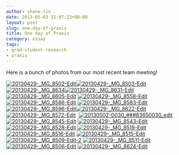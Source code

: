 ```yaml
---
author: shane-lin
date: 2013-05-03 15:07:23+00:00
layout: post
slug: one-day-of-praxis
title: One day of Praxis
category: essay
tags:
- grad-student-research
- praxis
---
```


Here is a bunch of photos from our most recent team meeting!

[![20130429-_MG_8502-Edit](http://static.scholarslab.org/wp-content/uploads/2013/05/20130429-_MG_8502-Edit-300x200.jpg)](http://static.scholarslab.org/wp-content/uploads/2013/05/20130429-_MG_8502-Edit.jpg)[![20130429-_MG_8503-Edit](http://static.scholarslab.org/wp-content/uploads/2013/05/20130429-_MG_8503-Edit-300x200.jpg)](http://static.scholarslab.org/wp-content/uploads/2013/05/20130429-_MG_8503-Edit.jpg)[![20130429-_MG_8634](http://static.scholarslab.org/wp-content/uploads/2013/05/20130429-_MG_8634-300x200.jpg)](http://static.scholarslab.org/wp-content/uploads/2013/05/20130429-_MG_8634.jpg)[![20130429-_MG_8631-Edit](http://static.scholarslab.org/wp-content/uploads/2013/05/20130429-_MG_8631-Edit-202x300.jpg)](http://static.scholarslab.org/wp-content/uploads/2013/05/20130429-_MG_8631-Edit.jpg)[![20130429-_MG_8605-Edit](http://static.scholarslab.org/wp-content/uploads/2013/05/20130429-_MG_8605-Edit-300x130.jpg)](http://static.scholarslab.org/wp-content/uploads/2013/05/20130429-_MG_8605-Edit.jpg) [![20130429-_MG_8558-Edit](http://static.scholarslab.org/wp-content/uploads/2013/05/20130429-_MG_8558-Edit-300x140.jpg)](http://static.scholarslab.org/wp-content/uploads/2013/05/20130429-_MG_8558-Edit.jpg) [![20130429-_MG_8586-Edit](http://static.scholarslab.org/wp-content/uploads/2013/05/20130429-_MG_8586-Edit-300x200.jpg)](http://static.scholarslab.org/wp-content/uploads/2013/05/20130429-_MG_8586-Edit.jpg) [![20130429-_MG_8583-Edit](http://static.scholarslab.org/wp-content/uploads/2013/05/20130429-_MG_8583-Edit-300x200.jpg)](http://static.scholarslab.org/wp-content/uploads/2013/05/20130429-_MG_8583-Edit.jpg) [![20130429-_MG_8596-Edit](http://static.scholarslab.org/wp-content/uploads/2013/05/20130429-_MG_8596-Edit-200x300.jpg)](http://static.scholarslab.org/wp-content/uploads/2013/05/20130429-_MG_8596-Edit.jpg)[![20130429-_MG_8622-Edit](http://static.scholarslab.org/wp-content/uploads/2013/05/20130429-_MG_8622-Edit-300x200.jpg)](http://static.scholarslab.org/wp-content/uploads/2013/05/20130429-_MG_8622-Edit.jpg) [![20130429-_MG_8572-Edit](http://static.scholarslab.org/wp-content/uploads/2013/05/20130429-_MG_8572-Edit-300x200.jpg)](http://static.scholarslab.org/wp-content/uploads/2013/05/20130429-_MG_8572-Edit.jpg)  [![20130502-0030_###83650030_edit](http://static.scholarslab.org/wp-content/uploads/2013/05/20130502-0030_83650030_edit-300x198.jpg)](http://static.scholarslab.org/wp-content/uploads/2013/05/20130502-0030_83650030_edit.jpg) [![20130429-_MG_8545-Edit](http://static.scholarslab.org/wp-content/uploads/2013/05/20130429-_MG_8545-Edit-231x300.jpg)](http://static.scholarslab.org/wp-content/uploads/2013/05/20130429-_MG_8545-Edit.jpg) [![20130429-_MG_8543-Edit](http://static.scholarslab.org/wp-content/uploads/2013/05/20130429-_MG_8543-Edit-200x300.jpg)](http://static.scholarslab.org/wp-content/uploads/2013/05/20130429-_MG_8543-Edit.jpg) [![20130429-_MG_8528-Edit](http://static.scholarslab.org/wp-content/uploads/2013/05/20130429-_MG_8528-Edit-200x300.jpg)](http://static.scholarslab.org/wp-content/uploads/2013/05/20130429-_MG_8528-Edit.jpg) [![20130429-_MG_8519-Edit](http://static.scholarslab.org/wp-content/uploads/2013/05/20130429-_MG_8519-Edit-300x200.jpg)](http://static.scholarslab.org/wp-content/uploads/2013/05/20130429-_MG_8519-Edit.jpg) [![20130429-_MG_8516-Edit](http://static.scholarslab.org/wp-content/uploads/2013/05/20130429-_MG_8516-Edit-300x200.jpg)](http://static.scholarslab.org/wp-content/uploads/2013/05/20130429-_MG_8516-Edit.jpg) [![20130429-_MG_8515-Edit](http://static.scholarslab.org/wp-content/uploads/2013/05/20130429-_MG_8515-Edit-300x165.jpg)](http://static.scholarslab.org/wp-content/uploads/2013/05/20130429-_MG_8515-Edit.jpg) [![20130429-_MG_8509-Edit-2](http://static.scholarslab.org/wp-content/uploads/2013/05/20130429-_MG_8509-Edit-2-200x300.jpg)](http://static.scholarslab.org/wp-content/uploads/2013/05/20130429-_MG_8509-Edit-2.jpg) [![20130429-_MG_8511-Edit](http://static.scholarslab.org/wp-content/uploads/2013/05/20130429-_MG_8511-Edit-200x300.jpg)](http://static.scholarslab.org/wp-content/uploads/2013/05/20130429-_MG_8511-Edit.jpg)[![20130429-_MG_8506-Edit](http://static.scholarslab.org/wp-content/uploads/2013/05/20130429-_MG_8506-Edit-300x200.jpg)](http://static.scholarslab.org/wp-content/uploads/2013/05/20130429-_MG_8506-Edit.jpg) [![20130429-_MG_8624-Edit](http://static.scholarslab.org/wp-content/uploads/2013/05/20130429-_MG_8624-Edit-300x200.jpg)](http://static.scholarslab.org/wp-content/uploads/2013/05/20130429-_MG_8624-Edit.jpg)
